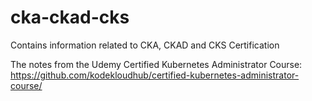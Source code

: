 # cka-ckad-cks
Contains information related to CKA, CKAD and CKS Certification

The notes from the Udemy Certified Kubernetes Administrator Course:
https://github.com/kodekloudhub/certified-kubernetes-administrator-course/


